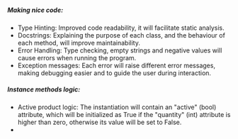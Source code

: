 ##### Making nice code:

+ Type Hinting: Improved code readability, it will facilitate static analysis.
+ Docstrings: Explaining the purpose of each class, and the behaviour of each method, will improve maintainability.
+ Error Handling: Type checking, empty strings and negative values will cause errors when running the program.
+ Exception messages: Each error will raise different error messages, making debugging easier and to guide the user during interaction.

##### Instance methods logic:

* Active product logic: The instantiation will contain an "active" (bool) attribute, which will be initialized as True if the "quantity" (int) attribute is higher than zero, otherwise its value will be set to False.
* 